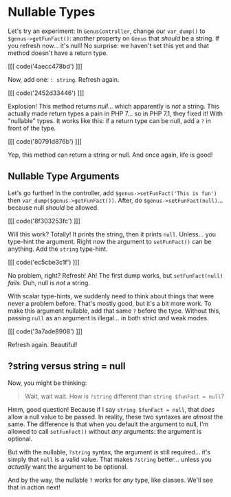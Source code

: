 # Nullable Types

Let's try an experiment: In `GenusController`, change our `var_dump()` to `$genus->getFunFact()`:
another property on `Genus` that *should* be a string. If you refresh now... it's
null! No surprise: we haven't set this yet and that method doesn't have a return type.

[[[ code('4aecc478bd') ]]]

Now, add one: `: string`. Refresh again.

[[[ code('2452d33446') ]]]

Explosion! This method returns *null*... which apparently is *not* a string. This
actually made return types a pain in PHP 7... so in PHP 7.1, they fixed it! With
"nullable" types. It works like this: if a return type can be null, add a `?` in
front of the type.

[[[ code('80791d876b') ]]]

Yep, this method can return a string *or* null. And once again, life is good!

## Nullable Type Arguments

Let's go further! In the controller, add `$genus->setFunFact('This is fun')` then
`var_dump($genus->getFunFact())`. After, do `$genus->setFunFact(null)`... because
null *should* be allowed.

[[[ code('8f303253fc') ]]]

Will this work? Totally! It prints the string, then it prints `null`. Unless... you
type-hint the argument. Right now the argument to `setFunFact()` can be anything.
Add the `string` type-hint.

[[[ code('ec5cbe3c1f') ]]]

No problem, right? Refresh! Ah! The first dump works, but `setFunFact(null)` *fails*.
Duh, null is *not* a string.

With scalar type-hints, we suddenly need to think about things that were never a
problem before. That's mostly good, but it's a bit more work. To make this argument
nullable, add that same `?` before the type. Without this, passing ``null`` as an
argument is illegal... in both strict *and* weak modes.

[[[ code('3a7ade8908') ]]]

Refresh again. Beautiful!

## ?string versus string = null

Now, you might be thinking:

> Wait, wait wait. How is `?string` different than `string $funFact = null`?

Hmm, good question! Because if I say `string $funFact = null`, that *does* allow
a null value to be passed. In reality, these two syntaxes are *almost* the same.
The difference is that when you default the argument to null, I'm allowed to
call `setFunFact()` without *any* arguments: the argument is optional.

But with the nullable, `?string` syntax, the argument *is* still required... it's simply
that `null` is a valid value. That makes `?string` better... unless you *actually*
want the argument to be optional.

And by the way, the nullable `?` works for *any* type, like classes. We'll see that
in action next!
